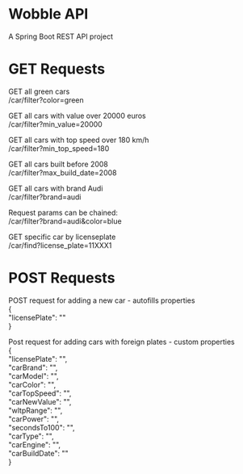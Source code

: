 # Wobble API

A Spring Boot REST API project

# GET Requests

GET all green cars <br/>
/car/filter?color=green

GET all cars with value over 20000 euros <br/>
/car/filter?min_value=20000

GET all cars with top speed over 180 km/h <br/>
/car/filter?min_top_speed=180

GET all cars built before 2008 <br/>
/car/filter?max_build_date=2008

GET all cars with brand Audi <br/>
/car/filter?brand=audi

Request params can be chained:  <br/>
/car/filter?brand=audi&color=blue

GET specific car by licenseplate <br/>
/car/find?license_plate=11XXX1

# POST Requests

POST request for adding a new car - autofills properties <br/>
{ <br/>
    "licensePlate": "" <br/>
} <br/>

Post request for adding cars with foreign plates - custom properties <br/>
{ <br/>
    "licensePlate": "", <br/>
    "carBrand": "", <br/>
    "carModel": "", <br/>
    "carColor": "", <br/>
    "carTopSpeed": "", <br/>
    "carNewValue": "", <br/>
    "wltpRange": "", <br/>
    "carPower": "", <br/>
    "secondsTo100": "", <br/>
    "carType": "", <br/>
    "carEngine": "", <br/>
    "carBuildDate": "" <br/>
} 
